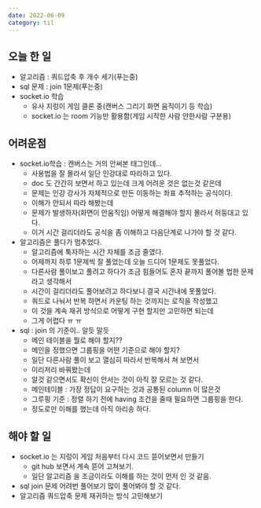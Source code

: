 ```yaml
---
date: 2022-06-09
category: til
---
```


## 오늘 한 일

- 알고리즘 : 쿼드압축 후 개수 세기(푸는중)
- sql 문제 : join 1문제(푸는중)
- socket.io 학습
  - 유사 지렁이 게임 클론 중(캔버스 그리기 화면 움직이기 등 학습)
  - socket.io 는 room 기능만 활용함(게임 시작한 사람 안한사람 구분용)

## 어려운점

- socket.io학습 : 캔버스는 거의 안써본 태그인데...
  - 사용법을 잘 몰라서 일단 인강대로 따라하고 있다.
  - doc 도 간간히 보면서 하고 있는데 크게 어려운 것은 없는것 같은데
  - 문제는 인강 강사가 자체적으로 만든 이동하는 좌표 추적하는 공식이다.
  - 이해가 안되서 따라 해봤는데
  - 문제가 발생하자(화면이 안움직임) 어떻게 해결해야 할지 몰라서 허둥대고 있다.
  - 이거 시간 걸리더라도 공식을 좀 이해하고 다음단계로 나가야 할 것 같다.
- 알고리즘은 풀다가 멈추었다.
  - 알고리즘에 툭자하는 시간 자체를 조금 줄였다.
  - 어제까지 하루 1문제씩 잘 풀었는데 오늘 드디어 1문제도 못풀었다.
  - 다른사람 풀이보고 풀려고 하다가 조금 힘들어도 혼자 끝까지 풀어볼 법한 문제라고 생각해서
  - 시간이 걸리더라도 풀어보려고 하다보니 결국 시간내에 못풀었다.
  - 쿼드로 나눠서 반복 하면서 카운팅 하는 것까지는 로직을 작성했고
  - 이 것을 계속 재귀 방식으로 어떻게 구현 할지만 고민하면 되는데
  - 그게 어렵다 ㅠ ㅠ
- sql : join 의 기준이.. 알듯 말듯
  - 메인 테이블을 뭘로 해야 할지??
  - 메인을 정했으면 그룹핑을 어떤 기준으로 해야 할지?
  - 일단 다른사람 풀이 보고 열심히 따라서 반복해서 쳐 보면서
  - 이리저리 바꿔봤는데
  - 알것 같으면서도 확신이 안서는 것이 아직 잘 모르는 것 같다.
  - 메인테이블 : 가장 정답이 요구하는 것과 공통된 column 이 많은것
  - 그루핑 기준 : 정렬 하기 전에 having 조건을 줄때 필요하면 그룹핑을 한다.
  - 정도로만 이해를 했는데 아직 아리송 하다.

## 해야 할 일

- socket.io 는 지렁이 게임 처음부터 다시 코드 뜯어보면서 만들기
  - git hub 보면서 계속 뜯어 고쳐보기.
  - 일단 알고리즘 을 조금이라도 이해를 하는 것이 먼저 인 것 같음.
- sql join 문제 어려번 풀어보기 많이 풀어봐야 할 것 같다.
- 알고리즘 쿼드압축 문제 재귀하는 방식 고민해보기
